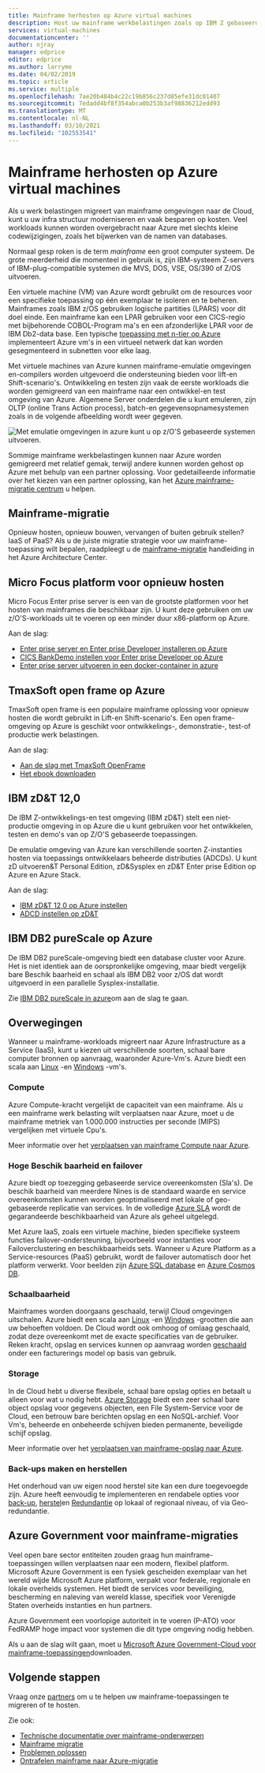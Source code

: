```yaml
---
title: Mainframe herhosten op Azure virtual machines
description: Host uw mainframe werkbelastingen zoals op IBM Z gebaseerde systemen met virtual machines (Vm's) op Microsoft Azure.
services: virtual-machines
documentationcenter: ''
author: njray
manager: edprice
editor: edprice
ms.author: larryme
ms.date: 04/02/2019
ms.topic: article
ms.service: multiple
ms.openlocfilehash: 7ae20b484b4c22c19b856c237d85efe31dc01407
ms.sourcegitcommit: 7edadd4bf8f354abca0b253b3af98836212edd93
ms.translationtype: MT
ms.contentlocale: nl-NL
ms.lasthandoff: 03/10/2021
ms.locfileid: "102553541"
---
```

# <a name="mainframe-rehosting-on-azure-virtual-machines"></a>Mainframe herhosten op Azure virtual machines

Als u werk belastingen migreert van mainframe omgevingen naar de Cloud, kunt u uw infra structuur moderniseren en vaak besparen op kosten. Veel workloads kunnen worden overgebracht naar Azure met slechts kleine codewijzigingen, zoals het bijwerken van de namen van databases.

Normaal gesp roken is de term *mainframe* een groot computer systeem. De grote meerderheid die momenteel in gebruik is, zijn IBM-systeem Z-servers of IBM-plug-compatible systemen die MVS, DOS, VSE, OS/390 of Z/OS uitvoeren.

Een virtuele machine (VM) van Azure wordt gebruikt om de resources voor een specifieke toepassing op één exemplaar te isoleren en te beheren. Mainframes zoals IBM z/OS gebruiken logische partities (LPARS) voor dit doel einde. Een mainframe kan een LPAR gebruiken voor een CICS-regio met bijbehorende COBOL-Program ma's en een afzonderlijke LPAR voor de IBM Db2-data base. Een typische [toepassing met n-tier op Azure](/azure/architecture/reference-architectures/n-tier/n-tier-sql-server) implementeert Azure vm's in een virtueel netwerk dat kan worden gesegmenteerd in subnetten voor elke laag.

Met virtuele machines van Azure kunnen mainframe-emulatie omgevingen en-compilers worden uitgevoerd die ondersteuning bieden voor lift-en Shift-scenario's. Ontwikkeling en testen zijn vaak de eerste workloads die worden gemigreerd van een mainframe naar een ontwikkel-en test omgeving van Azure. Algemene Server onderdelen die u kunt emuleren, zijn OLTP (online Trans Action process), batch-en gegevensopnamesystemen zoals in de volgende afbeelding wordt weer gegeven.

![Met emulatie omgevingen in azure kunt u op z/O'S gebaseerde systemen uitvoeren.](media/01-overview.png)

Sommige mainframe werkbelastingen kunnen naar Azure worden gemigreerd met relatief gemak, terwijl andere kunnen worden gehost op Azure met behulp van een partner oplossing. Voor gedetailleerde informatie over het kiezen van een partner oplossing, kan het [Azure mainframe-migratie centrum](https://azure.microsoft.com/migration/mainframe/) u helpen.

## <a name="mainframe-migration"></a>Mainframe-migratie

Opnieuw hosten, opnieuw bouwen, vervangen of buiten gebruik stellen? IaaS of PaaS? Als u de juiste migratie strategie voor uw mainframe-toepassing wilt bepalen, raadpleegt u de [mainframe-migratie](/azure/architecture/cloud-adoption/infrastructure/mainframe-migration/overview)  handleiding in het Azure Architecture Center.

## <a name="micro-focus-rehosting-platform"></a>Micro Focus platform voor opnieuw hosten

Micro Focus Enter prise server is een van de grootste platformen voor het hosten van mainframes die beschikbaar zijn. U kunt deze gebruiken om uw z/O'S-workloads uit te voeren op een minder duur x86-platform op Azure.

Aan de slag:

- [Enter prise server en Enter prise Developer installeren op Azure](./microfocus/set-up-micro-focus-azure.md)
- [CICS BankDemo instellen voor Enter prise Developer op Azure](./microfocus/demo.md)
- [Enter prise server uitvoeren in een docker-container in azure](./microfocus/run-enterprise-server-container.md)


## <a name="tmaxsoft-openframe-on-azure"></a>TmaxSoft open frame op Azure

TmaxSoft open frame is een populaire mainframe oplossing voor opnieuw hosten die wordt gebruikt in Lift-en Shift-scenario's. Een open frame-omgeving op Azure is geschikt voor ontwikkelings-, demonstratie-, test-of productie werk belastingen.

Aan de slag:

- [Aan de slag met TmaxSoft OpenFrame](./tmaxsoft/get-started.md)
- [Het ebook downloaden](https://azure.microsoft.com/resources/install-tmaxsoft-openframe-on-azure/)

## <a name="ibm-zdt-120"></a>IBM zD&T 12,0

De IBM Z-ontwikkelings-en test omgeving (IBM zD&T) stelt een niet-productie omgeving in op Azure die u kunt gebruiken voor het ontwikkelen, testen en demo's van op Z/O'S gebaseerde toepassingen.

De emulatie omgeving van Azure kan verschillende soorten Z-instanties hosten via toepassings ontwikkelaars beheerde distributies (ADCDs). U kunt zD uitvoeren&T Personal Edition, zD&Sysplex en zD&T Enter prise Edition op Azure en Azure Stack.

Aan de slag:

- [IBM zD&T 12,0 op Azure instellen](./ibm/install-ibm-z-environment.md)
- [ADCD instellen op zD&T](./ibm/demo.md)

## <a name="ibm-db2-purescale-on-azure"></a>IBM DB2 pureScale op Azure

De IBM DB2 pureScale-omgeving biedt een database cluster voor Azure. Het is niet identiek aan de oorspronkelijke omgeving, maar biedt vergelijk bare Beschik baarheid en schaal als IBM DB2 voor z/OS dat wordt uitgevoerd in een parallelle Sysplex-installatie.

Zie [IBM DB2 pureScale in azure](.//ibm/ibm-db2-purescale-azure.md)om aan de slag te gaan.

## <a name="considerations"></a>Overwegingen

Wanneer u mainframe-workloads migreert naar Azure Infrastructure as a Service (IaaS), kunt u kiezen uit verschillende soorten, schaal bare computer bronnen op aanvraag, waaronder Azure-Vm's. Azure biedt een scala aan [Linux](../../linux/overview.md) -en [Windows](../../windows/overview.md) -vm's.

### <a name="compute"></a>Compute

Azure Compute-kracht vergelijkt de capaciteit van een mainframe. Als u een mainframe werk belasting wilt verplaatsen naar Azure, moet u de mainframe metriek van 1.000.000 instructies per seconde (MIPS) vergelijken met virtuele Cpu's. 

Meer informatie over het [verplaatsen van mainframe Compute naar Azure](./concepts/mainframe-compute-azure.md).

### <a name="high-availability-and-failover"></a>Hoge Beschik baarheid en failover

Azure biedt op toezegging gebaseerde service overeenkomsten (Sla's). De beschik baarheid van meerdere Nines is de standaard waarde en service overeenkomsten kunnen worden geoptimaliseerd met lokale of geo-gebaseerde replicatie van services. In de volledige [Azure SLA](https://azure.microsoft.com/support/legal/sla/virtual-machines/) wordt de gegarandeerde beschikbaarheid van Azure als geheel uitgelegd.

Met Azure IaaS, zoals een virtuele machine, bieden specifieke systeem functies failover-ondersteuning, bijvoorbeeld voor instanties voor Failoverclustering en beschikbaarheids sets. Wanneer u Azure Platform as a Service-resources (PaaS) gebruikt, wordt de failover automatisch door het platform verwerkt. Voor beelden zijn [Azure SQL database](../../../azure-sql/database/sql-database-paas-overview.md) en [Azure Cosmos DB](../../../cosmos-db/introduction.md).

### <a name="scalability"></a>Schaalbaarheid

Mainframes worden doorgaans geschaald, terwijl Cloud omgevingen uitschalen. Azure biedt een scala aan [Linux](../../sizes.md) -en [Windows](../../sizes.md) -grootten die aan uw behoeften voldoen. De Cloud wordt ook omhoog of omlaag geschaald, zodat deze overeenkomt met de exacte specificaties van de gebruiker. Reken kracht, opslag en services kunnen op aanvraag worden [geschaald](/azure/architecture/best-practices/auto-scaling) onder een facturerings model op basis van gebruik.

### <a name="storage"></a>Storage

In de Cloud hebt u diverse flexibele, schaal bare opslag opties en betaalt u alleen voor wat u nodig hebt. [Azure Storage](../../../storage/common/storage-introduction.md) biedt een zeer schaal bare object opslag voor gegevens objecten, een File System-Service voor de Cloud, een betrouw bare berichten opslag en een NoSQL-archief. Voor Vm's, beheerde en onbeheerde schijven bieden permanente, beveiligde schijf opslag.

Meer informatie over het [verplaatsen van mainframe-opslag naar Azure](./concepts/mainframe-storage-azure.md).

### <a name="backup-and-recovery"></a>Back-ups maken en herstellen

Het onderhoud van uw eigen nood herstel site kan een dure toegevoegde zijn. Azure heeft eenvoudig te implementeren en rendabele opties voor [back-up](../../../backup/backup-overview.md), [herstel](../../../site-recovery/site-recovery-overview.md)en [Redundantie](../../../storage/common/storage-redundancy.md) op lokaal of regionaal niveau, of via Geo-redundantie.

## <a name="azure-government-for-mainframe-migrations"></a>Azure Government voor mainframe-migraties

Veel open bare sector entiteiten zouden graag hun mainframe-toepassingen willen verplaatsen naar een modern, flexibel platform. Microsoft Azure Government is een fysiek gescheiden exemplaar van het wereld wijde Microsoft Azure platform, verpakt voor federale, regionale en lokale overheids systemen. Het biedt de services voor beveiliging, bescherming en naleving van wereld klasse, specifiek voor Verenigde Staten overheids instanties en hun partners.

Azure Government een voorlopige autoriteit in te voeren (P-ATO) voor FedRAMP hoge impact voor systemen die dit type omgeving nodig hebben.

Als u aan de slag wilt gaan, moet u [Microsoft Azure Government-Cloud voor mainframe-toepassingen](https://azure.microsoft.com/resources/microsoft-azure-government-cloud-for-mainframe-applications/en-us/)downloaden.

## <a name="next-steps"></a>Volgende stappen

Vraag onze [partners](partner-workloads.md) om u te helpen uw mainframe-toepassingen te migreren of te hosten. 

Zie ook:

- [Technische documentatie over mainframe-onderwerpen](mainframe-white-papers.md)
- [Mainframe migratie](/azure/architecture/cloud-adoption/infrastructure/mainframe-migration/overview)
- [Problemen oplossen](../../troubleshooting/index.yml)
- [Ontrafelen mainframe naar Azure-migratie](https://azure.microsoft.com/resources/demystifying-mainframe-to-azure-migration/)

<!-- INTERNAL LINKS -->
[microfocus-get-started]: /microfocus/get-started.md
[microfocus-setup]: /microfocus/set-up-micro-focus-azure.md
[microfocus-demo]: /microfocus/demo.md
[ibm-get-started]: /ibm/get-started.md
[ibm-install-z]: /ibm/install-ibm-z-environment.md
[ibm-demo]: /ibm/demo.md